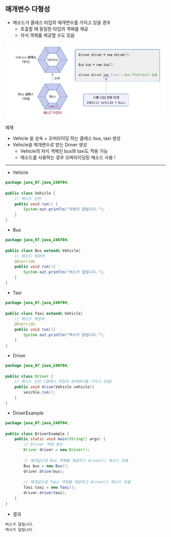 ## 매개변수 다형성
- 메소드가 클래스 타입의 매개변수를 가지고 있을 경우
  - 호출할 때 동일한 타입의 객체를 제공
  - 자식 객체를 제공할 수도 있음

![img.png](img.png)

예제  
- Vehicle 을 상속 + 오버라이딩 하는 클래스 bus, taxi 생성
- Vehicle을 매개변수로 받는 Driver 생성
  - Vehicle의 자식 객체인 bus와 taxi도 적용 가능
  - 메소드를 사용하는 경우 오버라이딩된 메소드 사용 !

---

- Vehicle

```java
package java_07.java_240704;

public class Vehicle {
    // 메소드 선언
    public void run() {
        System.out.println("차량이 달립니다.");
    }
}

```
- Bus

```java
package java_07.java_240704;

public class Bus extends Vehicle{
    // 메소드 재정의
    @Override
    public void run(){
        System.out.println("버스가 달립니다.");
    }
}

```
- Taxi

```java
package java_07.java_240704;

public class Taxi extends Vehicle{
    // 메소드 재정의
    @Override
    public void run(){
        System.out.println("택시가 달립니다.");
    }
}


```
- Driver

```java
package java_07.java_240704;

public class Driver {
    // 메소드 선언 (클래스 타입의 매개변수를 가지고 있음)
    public void drive(Vehicle vehicle){
        veichle.run();
    }
}

```
- DriverExample

```java
package java_07.java_240704;

public class DriverExample {
    public static void main(String[] args) {
        // Driver 객체 생성
        Driver driver = new Driver();

        // 매개값으로 Bus 객체를 제공하고 driver() 메소드 호출
        Bus bus = new Bus();
        driver.drive(bus);

        // 매개값으로 Taxi 객체를 제공하고 driver() 메소드 호출
        Taxi taxi = new Taxi();
        driver.drive(taxi);
    }
}

```

- 결과
```java
버스가 달립니다.
택시가 달립니다.

```